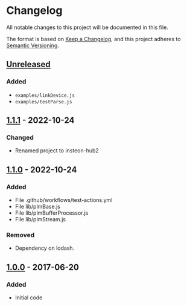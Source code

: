 # Changelog

All notable changes to this project will be documented in this file.

The format is based on [Keep a Changelog][keep-a-changelog],
and this project adheres to [Semantic Versioning][semantic-versioning].

## [Unreleased]

### Added

- `examples/linkDevice.js`
- `examples/testParse.js`

## [1.1.1] - 2022-10-24

### Changed

- Renamed project to insteon-hub2

## [1.1.0] - 2022-10-24

### Added

- File .github/workflows/test-actions.yml
- File lib/plmBase.js
- File lib/plmBufferProcessor.js
- File lib/plmStream.js

### Removed

- Dependency on lodash.

## [1.0.0] - 2017-06-20

### Added

- Initial code

[Unreleased]: https://github.com/srveit/insteon-hub2/compare/v1.1.1...HEAD
[1.1.1]: https://github.com/srveit/insteon-hub2/releases/tag/v1.1.1
[1.1.0]: https://github.com/srveit/insteon-hub2/releases/tag/v1.1.0
[1.0.0]: https://github.com/srveit/insteon-hub2/releases/tag/v1.0.0
[keep-a-changelog]: https://keepachangelog.com/en/1.1.0/
[semantic-versioning]: https://semver.org/spec/v2.0.0.html
